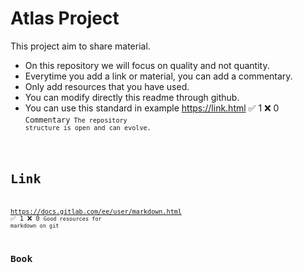 # Atlas Project
This project aim to share material.
- On this repository we will focus on quality and not quantity.
- Everytime you add a link or material, you can add a commentary.
- Only add resources that you have used.
- You can modify directly this readme through github.
- You can use this standard in example
https://link.html :white_check_mark: 1 :x: 0 <code>Commentary<code>
The repository structure is open and can evolve.

# Link
https://docs.gitlab.com/ee/user/markdown.html :white_check_mark: 1 :x: 0
<code>Good resources for markdown on git<code> 

# Book
